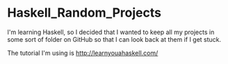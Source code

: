 # Haskell_Random_Projects
I'm learning Haskell, so I decided that I wanted to keep all my projects in some sort of folder on GitHub so that I can look back at them if I get stuck.

The tutorial I'm using is http://learnyouahaskell.com/